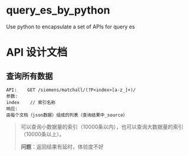 # query_es_by_python
Use python to encapsulate a set of APIs for query es

# API 设计文档

## 查询所有数据

```http
API:    GET /siemens/matchall/(?P<index>[a-z_]+)/
参数:
index    // 索引名称
响应:
由每个文档（json数据）组成的列表（查询结果中_source）
```

> 可以查询小数据量的索引（10000条以内），也可以查询大数据量的索引（10000条以上）。
>
> **问题**：返回结果有延时，体验度不好
